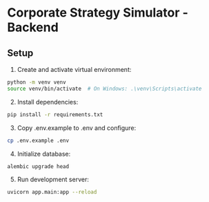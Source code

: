 # Corporate Strategy Simulator - Backend

## Setup
1. Create and activate virtual environment:
```bash
python -m venv venv
source venv/bin/activate  # On Windows: .\venv\Scripts\activate
```

2. Install dependencies:
```bash
pip install -r requirements.txt
```

3. Copy .env.example to .env and configure:
```bash
cp .env.example .env
```

4. Initialize database:
```bash
alembic upgrade head
```

5. Run development server:
```bash
uvicorn app.main:app --reload
```
